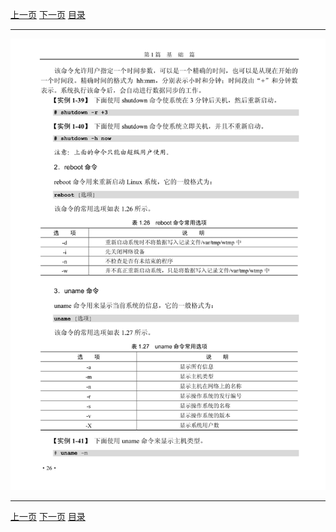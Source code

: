 [上一页](038.md) [下一页](040.md) [目录](../README.md)

***

![039](../images/039.png)

***

[上一页](038.md) [下一页](040.md) [目录](../README.md)
